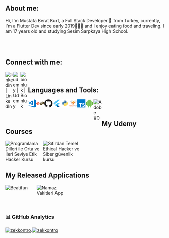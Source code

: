 ## About me:

Hi, I'm Mustafa Berat Kurt, a Full Stack Developer 🚀 from Turkey, currently, I'm a Flutter Dev since early 2019🙍🏽‍♂️ and I enjoy eating food and traveling. I am 17 years old and studying Sesim Sarpkaya High School. 

<br />
<br />


## Connect with me:

[<img align="left" alt="linkedin | LinkedIn" width="24px" src="https://cdn.jsdelivr.net/npm/simple-icons@v3/icons/linkedin.svg" />][linkedin]
[<img align="left" alt="udemy | Udemy" width="24px" src="https://cdn.jsdelivr.net/npm/simple-icons@v3/icons/udemy.svg" />][udemy]
[<img align="left" alt="bionluk | Bionluk" width="24px" src="https://i0.wp.com/www.moramfi.com/wp-content/uploads/2020/06/unnamed-min-1.png?resize=344%2C344&ssl=1" />][bionluk]
<br />

## Languages and Tools:

<img align="left" alt="Visual Studio Code" width="26px" src="https://raw.githubusercontent.com/github/explore/80688e429a7d4ef2fca1e82350fe8e3517d3494d/topics/visual-studio-code/visual-studio-code.png" />
<img align="left" alt="Git" width="26px" src="https://raw.githubusercontent.com/github/explore/80688e429a7d4ef2fca1e82350fe8e3517d3494d/topics/git/git.png" />
<img align="left" alt="GitHub" width="26px" src="https://raw.githubusercontent.com/github/explore/78df643247d429f6cc873026c0622819ad797942/topics/github/github.png" />
<img align="left" alt="Flutter" width="26px" src="https://raw.githubusercontent.com/github/explore/cebd63002168a05a6a642f309227eefeccd92950/topics/flutter/flutter.png" />
<img align="left" alt="Python" width="26px" src="https://raw.githubusercontent.com/github/explore/cebd63002168a05a6a642f309227eefeccd92950/topics/python/python.png" />
<img align="left" alt="Tensorflow" width="26px" src="https://raw.githubusercontent.com/github/explore/cebd63002168a05a6a642f309227eefeccd92950/topics/tensorflow/tensorflow.png" />
<img align="left" alt="Typescript" width="26px" src="https://raw.githubusercontent.com/github/explore/cebd63002168a05a6a642f309227eefeccd92950/topics/typescript/typescript.png" />
<img align="left" alt="Android" width="26px" src="https://raw.githubusercontent.com/github/explore/80688e429a7d4ef2fca1e82350fe8e3517d3494d/topics/android/android.png" />
<img align="left" alt="Adobe XD" width="26px" src="https://upload.wikimedia.org/wikipedia/commons/thumb/c/c2/Adobe_XD_CC_icon.svg/1200px-Adobe_XD_CC_icon.svg.png" />

<br />
<br />

## My Udemy Courses

<a href="https://www.udemy.com/course/programlama-dilleriyle-orta-ileri-seviye-etik-hacker-kursu/"><img align="left" alt="Programlama Dilleri ile Orta ve İleri Seviye Etik Hacker Kursu" width="120px" src="https://img-a.udemycdn.com/course/240x135/3138094_aa7a_4.jpg?_yrlIrgkFRk78o0Bmw9Aqjvtd8pXkzpzMjSlfYmlvW1B2Tg7Udz9c8c77Eli10npiOAH6VBnoMy7ia_a8ktsqIVFFRZIZbhF16Ie6k-KmrRDvCVeUtenU79jIvO6qA" /></a>

<a href="https://www.udemy.com/course/sfrdan-temel-ethical-hacker-ve-siber-guvenlik-kursu/"><img align="left" alt="Sıfırdan Temel Ethical Hacker ve Siber güvenlik kursu" width="120px" src="https://img-a.udemycdn.com/course/240x135/3011886_26e3.jpg?28ukeAeKCmDrTNcuFkxi1yZJ5rA0B4spXrsUkekHttmxnRlp6mTlT5BJGENXTMnTJ2M5dm00YFDJDbCgAmXWz6xBGSQAG_egituDuqiIBIcF2QELwSehze_9AUo" /></a>

[linkedin]: https://www.linkedin.com/in/berat-kurt-958b6a202/
[udemy]: https://www.udemy.com/user/berat-kurt-2/
[bionluk]: https://bionluk.com/beratkurt/

<br />
<br />
<br />
<br />

## My Released Applications
<a href="https://play.google.com/store/apps/details?id=com.beatiapp2.beatifun"><img align="left" alt="Beatifun" width="100px" src="https://play-lh.googleusercontent.com/0MXVZ8Vwtu-SSqhMrlVBdPB0j9QkNC-IKmEs6T43pFOA3IRqm7piatXyhsvW6iOWiQ=s180-rw" /></a>

<a href="https://play.google.com/store/apps/details?id=com.beatiapp.namazvakitleriapp"><img align="left" alt="Namaz Vakitleri App" width="100px" src="https://play-lh.googleusercontent.com/YFNo45kLjAO7E5WjswPUed9PlF41jNEeFFuCYCloWtJAVdHxn4oNcBcxskp7iHxl4g=s180-rw" /></a>

<br />
<br />
<br />
<br />

### 📊 GitHub Analytics

<a href="https://github.com/zekkontro">
  <img height="180em" align="center" src="https://github-readme-stats.vercel.app/api?username=zekkontro&show_icons=true&locale=en&theme=algolia&include_all_commits=true&count_private=true" alt="zekkontro"/>
  <img height="180em" align="center" src="https://github-readme-stats.vercel.app/api/top-langs?username=zekkontro&show_icons=true&locale=en&layout=compact&langs_count=8&theme=algolia" alt="zekkontro"/>
</a>

